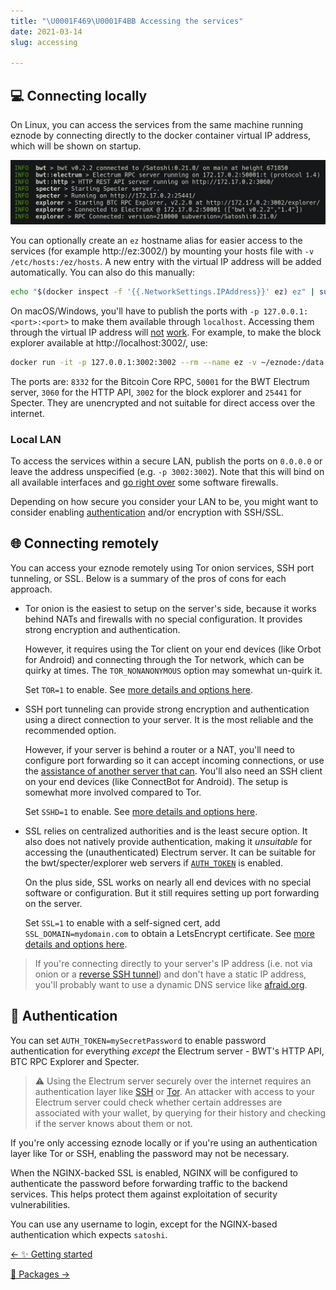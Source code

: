 ```yaml
---
title: "\U0001F469‍\U0001F4BB Accessing the services"
date: 2021-03-14
slug: accessing

---
```

## 💻 Connecting locally

On Linux, you can access the services from the same machine running eznode by connecting directly to the docker container virtual IP address, which will be shown on startup.

[![](../src/assets/img/server-urls.png)](../src/assets/img/server-urls.png)

You can optionally create an `ez` hostname alias for easier access to the services (for example http://ez:3002/) by mounting your hosts file with `-v /etc/hosts:/ez/hosts`. A new entry with the virtual IP address will be added automatically. You can also do this manually:

```bash
echo "$(docker inspect -f '{{.NetworkSettings.IPAddress}}' ez) ez" | sudo tee -a /etc/hosts
```

On macOS/Windows, you'll have to publish the ports with `-p 127.0.0.1:<port>:<port>` to make them available through `localhost`. Accessing them through the virtual IP address will [not](https://docs.docker.com/docker-for-mac/networking/#known-limitations-use-cases-and-workarounds) [work](https://docs.docker.com/docker-for-windows/networking/#known-limitations-use-cases-and-workarounds). For example, to make the block explorer available at http://localhost:3002/, use:

```bash
docker run -it -p 127.0.0.1:3002:3002 --rm --name ez -v ~/eznode:/data eznode/eznode
```

The ports are: `8332` for the Bitcoin Core RPC, `50001` for the BWT Electrum server, `3060` for the HTTP API, `3002` for the block explorer and `25441` for Specter. They are unencrypted and not suitable for direct access over the internet.

### Local LAN

To access the services within a secure LAN, publish the ports on `0.0.0.0` or leave the address unspecified (e.g. `-p 3002:3002`). Note that this will bind on all available interfaces and [go right over](https://github.com/docker/for-linux/issues/777) some software firewalls.

Depending on how secure you consider your LAN to be, you might want to consider enabling [authentication](#authentication) and/or encryption with SSH/SSL.

## 🌐 Connecting remotely

You can access your eznode remotely using Tor onion services, SSH port tunneling, or SSL. Below is a summary of the pros of cons for each approach.

* Tor onion is the easiest to setup on the server's side, because it works behind NATs and firewalls with no special configuration. It provides strong encryption and authentication.

  However, it requires using the Tor client on your end devices (like Orbot for Android) and connecting through the Tor network, which can be quirky at times. The `TOR_NONANONYMOUS` option may somewhat un-quirk it.

  Set `TOR=1` to enable. See [more details and options here](transports#tor-onion).

* SSH port tunneling can provide strong encryption and authentication using a direct connection to your server. It is the most reliable and the recommended option.

  However, if your server is behind a router or a NAT, you'll need to configure port forwarding so it can accept incoming connections, or use the [assistance of another server that can](transports#punch-through-nats-with-a-reverse-ssh-tunnel). You'll also need an SSH client on your end devices (like ConnectBot for Android). The setup is somewhat more involved compared to Tor.

  Set `SSHD=1` to enable. See [more details and options here](transports#dropbear-ssh).

* SSL relies on centralized authorities and is the least secure option. It also does not natively provide authentication, making it _unsuitable_ for accessing the (unauthenticated) Electrum server. It can be suitable for the bwt/specter/explorer web servers if [`AUTH_TOKEN`](#authentication) is enabled.

  On the plus side, SSL works on nearly all end devices with no special software or configuration. But it still requires setting up port forwarding on the server.

  Set `SSL=1` to enable with a self-signed cert, add `SSL_DOMAIN=mydomain.com` to obtain a LetsEncrypt certificate. See [more details and options here](transports#nginx-ssl).

> If you're connecting directly to your server's IP address (i.e. not via onion or a [reverse SSH tunnel](transports#punch-through-nats-with-a-reverse-ssh-tunnel)) and don't have a static IP address, you'll probably want to use a dynamic DNS service like [afraid.org](https://freedns.afraid.org/).

## 🔐 Authentication

You can set `AUTH_TOKEN=mySecretPassword` to enable password authentication for everything _except_ the Electrum server - BWT's HTTP API, BTC RPC Explorer and Specter.

> ⚠️ Using the Electrum server securely over the internet requires an authentication layer like [SSH](transports#dropbear-ssh) or [Tor](transports#tor-onion). An attacker with access to your Electrum server could check whether certain addresses are associated with your wallet, by querying for their history and checking if the server knows about them or not.

If you're only accessing eznode locally or if you're using an authentication layer like Tor or SSH, enabling the password may not be necessary.

When the NGINX-backed SSL is enabled, NGINX will be configured to authenticate the password before forwarding traffic to the backend services. This helps protect them against exploitation of security vulnerabilities.

You can use any username to login, except for the NGINX-based authentication which expects `satoshi`.


<div class="docs-nav">

[← ✨ Getting started](getting-started)

[🎁 Packages →](packages)

</div>
